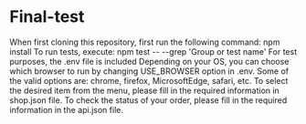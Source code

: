 # Final-test
When first cloning this repository, first run the following command: npm install
To run tests, execute: npm test -- --grep 'Group or test name'
For test purposes, the .env file is included
Depending on your OS, you can choose which browser to run by changing USE_BROWSER option in .env. Some of the valid options are: chrome, firefox, MicrosoftEdge, safari, etc.
To select the desired item from the menu, please fill in the required information in shop.json file.
To check the status of your order, please fill in the required information in the api.json file.
